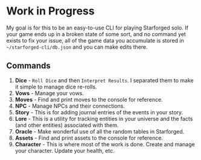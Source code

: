 # Work in Progress

My goal is for this to be an easy-to-use CLI for playing Starforged solo. If your game ends up in a broken state of some sort, and no command yet exists to fix your issue, all of the game data you accumulate is stored in `~/starforged-cli/db.json` and you can make edits there.

## Commands
1. **Dice** - `Roll Dice` and then `Interpret Results`. I separated them to make it simple to manage dice re-rolls.
2. **Vows** - Manage your vows.
3. **Moves** - Find and print moves to the console for reference.
4. **NPC** - Manage NPCs and their connections.
5. **Story** - This is for adding journal entries of the events in your story.
6. **Lore** - This is a utility for tracking entities in your universe and the facts (and other entities) associated with them.
7. **Oracle** - Make wonderful use of all the random tables in Starforged.
8. **Assets** - Find and print assets to the console for reference.
9. **Character** - This is where most of the work is done. Create and manage your character. Update your health, etc.
